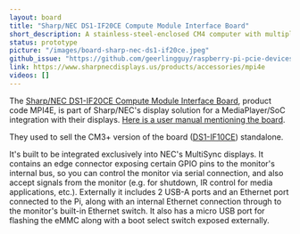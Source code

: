 ```yaml
---
layout: board
title: "Sharp/NEC DS1-IF20CE Compute Module Interface Board"
short_description: A stainless-steel-enclosed CM4 computer with multiple industrial interfaces.
status: prototype
picture: "/images/board-sharp-nec-ds1-if20ce.jpeg"
github_issue: "https://github.com/geerlingguy/raspberry-pi-pcie-devices/issues/445"
link: https://www.sharpnecdisplays.us/products/accessories/mpi4e
videos: []
---
```

The [Sharp/NEC DS1-IF20CE Compute Module Interface Board](https://www.sharpnecdisplays.us/products/accessories/mpi4e), product code MPI4E, is part of Sharp/NEC's display solution for a MediaPlayer/SoC integration with their displays. [Here is a user manual mentioning the board](https://assets.sharpnecdisplays.us/documents/installationguides/ma-series-installationguide.pdf).

They used to sell the CM3+ version of the board ([DS1-IF10CE](https://www.bhphotovideo.com/c/product/1339096-REG/nec_ds1_if10ce_raspberry_pi_compute_module.html)) standalone.

It's built to be integrated exclusively into NEC's MultiSync displays. It contains an edge connector exposing certain GPIO pins to the monitor's internal bus, so you can control the monitor via serial connection, and also accept signals from the monitor (e.g. for shutdown, IR control for media applications, etc.). Externally it includes 2 USB-A ports and an Ethernet port connected to the Pi, along with an internal Ethernet connection through to the monitor's built-in Ethernet switch. It also has a micro USB port for flashing the eMMC along with a boot select switch exposed externally.
